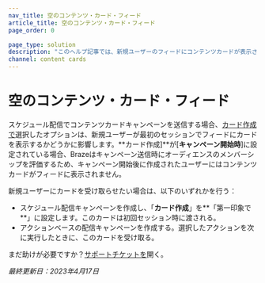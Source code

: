 ```yaml
---
nav_title: 空のコンテンツ・カード・フィード
article_title: 空のコンテンツ・カード・フィード
page_order: 0

page_type: solution
description: "このヘルプ記事では、新規ユーザーのフィードにコンテンツカードが表示されない理由と、この問題を解決する方法について説明します。"
channel: content cards
---
```


# 空のコンテンツ・カード・フィード

スケジュール配信でコンテンツカードキャンペーンを送信する場合、[カード作成で]({{site.baseurl}}/user_guide/message_building_by_channel/content_cards/create/card_creation/#overview)選択したオプションは、新規ユーザーが最初のセッションでフィードにカードを表示するかどうかに影響します。**カード作成]**が[**キャンペーン開始時**]に設定されている場合、Brazeはキャンペーン送信時にオーディエンスのメンバーシップを評価するため、キャンペーン開始後に作成されたユーザーにはコンテンツカードがフィードに表示されません。

新規ユーザーにカードを受け取らせたい場合は、以下のいずれかを行う：

- スケジュール配信キャンペーンを作成し、「**カード作成**」を**「第一印象で**」に設定します。このカードは初回セッション時に渡される。
- アクションベースの配信キャンペーンを作成する。選択したアクションを次に実行したときに、このカードを受け取る。

まだ助けが必要ですか？[サポートチケットを]({{site.baseurl}}/braze_support/)開く。

_最終更新日：2023年4月17日_
